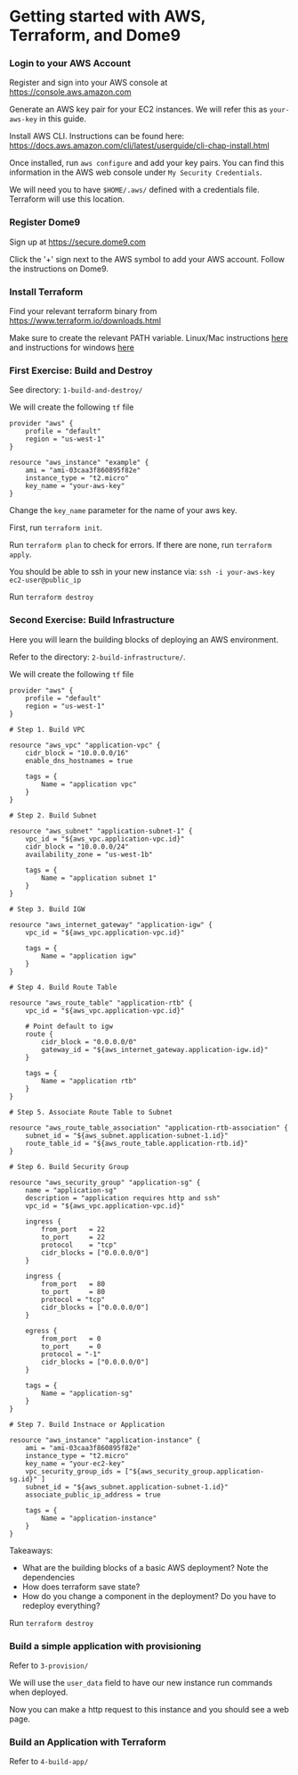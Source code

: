 # Getting started with AWS, Terraform, and Dome9

### Login to your AWS Account

Register and sign into your AWS console at https://console.aws.amazon.com

Generate an AWS key pair for your EC2 instances. We will refer this as ``your-aws-key`` in this guide.

Install AWS CLI. Instructions can be found here: https://docs.aws.amazon.com/cli/latest/userguide/cli-chap-install.html

Once installed, run ``aws configure`` and add your key pairs. You can find this information in the AWS web console under ``My Security Credentials``.

We will need you to have ``$HOME/.aws/`` defined with a credentials file. Terraform will use this location.

### Register Dome9

Sign up at https://secure.dome9.com

Click the '+' sign next to the AWS symbol to add your AWS account. Follow the instructions on Dome9.

### Install Terraform

Find your relevant terraform binary from https://www.terraform.io/downloads.html

Make sure to create the relevant PATH variable. Linux/Mac instructions [here](https://stackoverflow.com/questions/14637979/how-to-permanently-set-path-on-linux-unix) and instructions for windows [here](https://stackoverflow.com/questions/1618280/where-can-i-set-path-to-make-exe-on-windows)

### First Exercise: Build and Destroy

See directory: ``1-build-and-destroy/``

We will create the following ``tf`` file

```
provider "aws" {
    profile = "default"
    region = "us-west-1"
}

resource "aws_instance" "example" {
    ami = "ami-03caa3f860895f82e"
    instance_type = "t2.micro"
    key_name = "your-aws-key"
}
```

Change the ``key_name`` parameter for the name of your aws key.

First, run ``terraform init``.

Run ``terraform plan`` to check for errors. If there are none, run ``terraform apply``.

You should be able to ssh in your new instance via: ``ssh -i your-aws-key ec2-user@public_ip``

Run ``terraform destroy``

### Second Exercise: Build Infrastructure

Here you will learn the building blocks of deploying an AWS environment.

Refer to the directory: ``2-build-infrastructure/``.

We will create the following ``tf`` file

```
provider "aws" {
    profile = "default"
    region = "us-west-1"
}

# Step 1. Build VPC

resource "aws_vpc" "application-vpc" {
    cidr_block = "10.0.0.0/16"
    enable_dns_hostnames = true

    tags = {
        Name = "application vpc"
    }
}

# Step 2. Build Subnet

resource "aws_subnet" "application-subnet-1" {
    vpc_id = "${aws_vpc.application-vpc.id}"
    cidr_block = "10.0.0.0/24"
    availability_zone = "us-west-1b"

    tags = {
        Name = "application subnet 1"
    }
}

# Step 3. Build IGW

resource "aws_internet_gateway" "application-igw" {
    vpc_id = "${aws_vpc.application-vpc.id}"

    tags = {
        Name = "application igw"
    }
}

# Step 4. Build Route Table

resource "aws_route_table" "application-rtb" {
    vpc_id = "${aws_vpc.application-vpc.id}"

    # Point default to igw
    route {
        cidr_block = "0.0.0.0/0"
        gateway_id = "${aws_internet_gateway.application-igw.id}"
    }

    tags = {
        Name = "application rtb"
    }
}

# Step 5. Associate Route Table to Subnet

resource "aws_route_table_association" "application-rtb-association" {
    subnet_id = "${aws_subnet.application-subnet-1.id}"
    route_table_id = "${aws_route_table.application-rtb.id}"
}

# Step 6. Build Security Group

resource "aws_security_group" "application-sg" {
    name = "application-sg"
    description = "application requires http and ssh"
    vpc_id = "${aws_vpc.application-vpc.id}"

    ingress {
        from_port   = 22
        to_port     = 22
        protocol    = "tcp"
        cidr_blocks = ["0.0.0.0/0"]
    }

    ingress {
        from_port   = 80
        to_port     = 80
        protocol = "tcp"
        cidr_blocks = ["0.0.0.0/0"]
    }

    egress {
        from_port   = 0
        to_port     = 0
        protocol = "-1"
        cidr_blocks = ["0.0.0.0/0"]
    }

    tags = {
        Name = "application-sg"
    }
}

# Step 7. Build Instnace or Application

resource "aws_instance" "application-instance" {
    ami = "ami-03caa3f860895f82e"
    instance_type = "t2.micro"
    key_name = "your-ec2-key"
    vpc_security_group_ids = ["${aws_security_group.application-sg.id}" ]
    subnet_id = "${aws_subnet.application-subnet-1.id}"
    associate_public_ip_address = true

    tags = {
        Name = "application-instance"
    }
}
```

Takeaways:

- What are the building blocks of a basic AWS deployment? Note the dependencies
- How does terraform save state?
- How do you change a component in the deployment? Do you have to redeploy everything?

Run ``terraform destroy``

### Build a simple application with provisioning

Refer to ``3-provision/``

We will use the ``user_data`` field to have our new instance run commands when deployed.

Now you can make a http request to this instance and you should see a web page.

### Build an Application with Terraform

Refer to ``4-build-app/``




